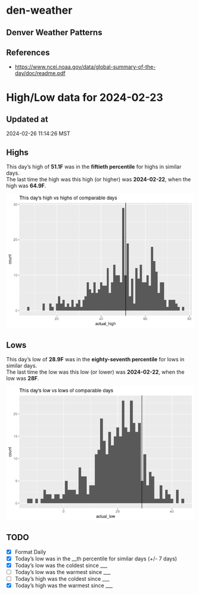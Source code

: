 # den-weather


## Denver Weather Patterns

## References

- <https://www.ncei.noaa.gov/data/global-summary-of-the-day/doc/readme.pdf>

# High/Low data for 2024-02-23

## Updated at

2024-02-26 11:14:26 MST

## Highs

This day’s high of **51.1F** was in the **fiftieth percentile** for
highs in similar days.  
The last time the high was this high (or higher) was **2024-02-22**,
when the high was **64.9F**.

![](readme_files/figure-commonmark/unnamed-chunk-4-1.png)

## Lows

This day’s low of **28.9F** was in the **eighty-seventh percentile** for
lows in similar days.  
The last time the low was this low (or lower) was **2024-02-22**, when
the low was **28F**.

![](readme_files/figure-commonmark/unnamed-chunk-6-1.png)

## TODO

- [x] Format Daily
- [x] Today’s low was in the \_\_th percentile for similar days (+/- 7
  days)
- [x] Today’s low was the coldest since \_\_\_
- [ ] Today’s low was the warmest since \_\_\_
- [ ] Today’s high was the coldest since \_\_\_
- [x] Today’s high was the warmest since \_\_\_
